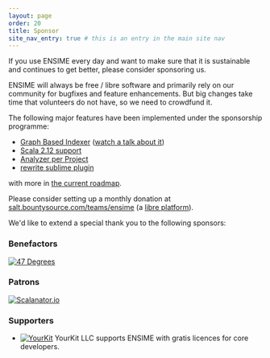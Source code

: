 ```yaml
---
layout: page
order: 20
title: Sponsor
site_nav_entry: true # this is an entry in the main site nav
---
```


If you use ENSIME every day and want to make sure that it is sustainable and continues to get better, please consider sponsoring us.

ENSIME will always be free / libre software and primarily rely on our community for bugfixes and feature enhancements. But big changes take time that volunteers do not have, so we need to crowdfund it.

The following major features have been implemented under the sponsorship programme:

- [Graph Based Indexer](https://github.com/ensime/ensime-server/pull/1747) ([watch a talk about it](/talks/scalasphere17/))
- [Scala 2.12 support](https://github.com/ensime/ensime-server/pull/1703)
- [Analyzer per Project](https://github.com/ensime/ensime-server/pull/1807)
- [rewrite sublime plugin](https://github.com/ensime/ensime-server/issues/1778)

with more in [the current roadmap](https://github.com/ensime/ensime-server/projects/3).

Please consider setting up a monthly donation at [salt.bountysource.com/teams/ensime](https://salt.bountysource.com/teams/ensime) (a [libre platform](https://github.com/bountysource/core)).

We'd like to extend a special thank you to the following sponsors:

### Benefactors

[![47 Degrees](https://pbs.twimg.com/profile_images/575659950430535680/2ER-ouLq_200x200.png)](http://www.47deg.com/)

### Patrons

[![Scalanator.io](https://pbs.twimg.com/profile_images/731137083545391104/kAlT908G_200x200.jpg)](https://www.scalanator.io/)

### Supporters

- [![YourKit](https://www.yourkit.com/images/yklogo.png)](https://www.yourkit.com/) YourKit LLC supports ENSIME with gratis licences for core developers.
